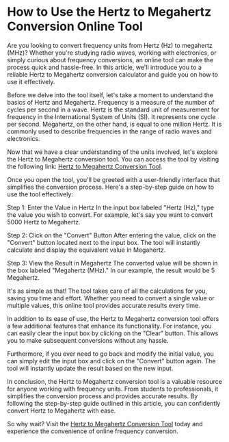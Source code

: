 How to Use the Hertz to Megahertz Conversion Online Tool
========================================================

Are you looking to convert frequency units from Hertz (Hz) to megahertz (MHz)? Whether you're studying radio waves, working with electronics, or simply curious about frequency conversions, an online tool can make the process quick and hassle-free. In this article, we'll introduce you to a reliable Hertz to Megahertz conversion calculator and guide you on how to use it effectively.

Before we delve into the tool itself, let's take a moment to understand the basics of Hertz and Megahertz. Frequency is a measure of the number of cycles per second in a wave. Hertz is the standard unit of measurement for frequency in the International System of Units (SI). It represents one cycle per second. Megahertz, on the other hand, is equal to one million Hertz. It is commonly used to describe frequencies in the range of radio waves and electronics.

Now that we have a clear understanding of the units involved, let's explore the Hertz to Megahertz conversion tool. You can access the tool by visiting the following link: [Hertz to Megahertz Conversion Tool](https://www.onlinecalculatorsfree.com/convert/hertz-to-megahertz.html).

Once you open the tool, you'll be greeted with a user-friendly interface that simplifies the conversion process. Here's a step-by-step guide on how to use the tool effectively:

Step 1: Enter the Value in Hertz In the input box labeled "Hertz (Hz)," type the value you wish to convert. For example, let's say you want to convert 5000 Hertz to Megahertz.

Step 2: Click on the "Convert" Button After entering the value, click on the "Convert" button located next to the input box. The tool will instantly calculate and display the equivalent value in Megahertz.

Step 3: View the Result in Megahertz The converted value will be shown in the box labeled "Megahertz (MHz)." In our example, the result would be 5 Megahertz.

It's as simple as that! The tool takes care of all the calculations for you, saving you time and effort. Whether you need to convert a single value or multiple values, this online tool provides accurate results every time.

In addition to its ease of use, the Hertz to Megahertz conversion tool offers a few additional features that enhance its functionality. For instance, you can easily clear the input box by clicking on the "Clear" button. This allows you to make subsequent conversions without any hassle.

Furthermore, if you ever need to go back and modify the initial value, you can simply edit the input box and click on the "Convert" button again. The tool will instantly update the result based on the new input.

In conclusion, the Hertz to Megahertz conversion tool is a valuable resource for anyone working with frequency units. From students to professionals, it simplifies the conversion process and provides accurate results. By following the step-by-step guide outlined in this article, you can confidently convert Hertz to Megahertz with ease.

So why wait? Visit the [Hertz to Megahertz Conversion Tool](https://www.onlinecalculatorsfree.com/convert/hertz-to-megahertz.html) today and experience the convenience of online frequency conversion.